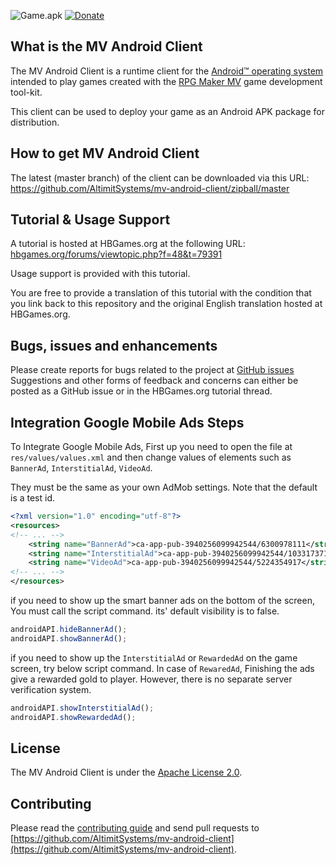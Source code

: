 ![Game.apk](app/src/main/res/mipmap-xxxhdpi/app_icon.png)
[![Donate](https://img.shields.io/badge/Donate-PayPal-green.svg)](https://www.paypal.com/cgi-bin/webscr?cmd=_s-xclick&hosted_button_id=H55F9KTF8JWBS)

## What is the MV Android Client

The MV Android Client is a runtime client for the [Android&trade; operating system](https://www.android.com) intended to play games created with the [RPG Maker MV](http://www.rpgmakerweb.com) game development tool-kit.

This client can be used to deploy your game as an Android APK package for distribution.

## How to get MV Android Client

The latest (master branch) of the client can be downloaded via this URL:
https://github.com/AltimitSystems/mv-android-client/zipball/master

## Tutorial & Usage Support

A tutorial is hosted at HBGames.org at the following URL:
[hbgames.org/forums/viewtopic.php?f=48&t=79391](http://www.hbgames.org/forums/viewtopic.php?f=48&t=79391)

Usage support is provided with this tutorial.

You are free to provide a translation of this tutorial with the condition that you link back to this repository and the original English translation hosted at HBGames.org.

## Bugs, issues and enhancements

Please create reports for bugs related to the project at [GitHub issues](https://github.com/AltimitSystems/mv-android-client/issues)
Suggestions and other forms of feedback and concerns can either be posted as a GitHub issue or in the HBGames.org tutorial thread.

## Integration Google Mobile Ads Steps
To Integrate Google Mobile Ads, First up you need to open the file at ```res/values/values.xml``` and then change values of elements such as ```BannerAd```, ```InterstitialAd```, ```VideoAd```. 

They must be the same as your own AdMob settings. Note that the default is a test id.

```xml
<?xml version="1.0" encoding="utf-8"?>
<resources>
<!-- ... -->
    <string name="BannerAd">ca-app-pub-3940256099942544/6300978111</string>
    <string name="InterstitialAd">ca-app-pub-3940256099942544/1033173712</string>
    <string name="VideoAd">ca-app-pub-3940256099942544/5224354917</string>
<!-- ... -->
</resources>
```

if you need to show up the smart banner ads on the bottom of the screen, You must call the script command. its' default visibility is to false.

```javascript
androidAPI.hideBannerAd();
androidAPI.showBannerAd();
```

if you need to show up the ```InterstitialAd``` or ```RewardedAd``` on the game screen, try below script command. In case of ```RewaredAd```, Finishing the ads give a rewarded gold to player. However, there is no separate server verification system.

```javascript
androidAPI.showInterstitialAd();
androidAPI.showRewardedAd();
```

## License

The MV Android Client is under the [Apache License 2.0](https://github.com/AltimitSystems/mv-android-client/blob/master/LICENSE).

## Contributing

Please read the [contributing guide](https://github.com/AltimitSystems/mv-android-client/blob/master/CONTRIBUTING.md) and send pull requests to [https://github.com/AltimitSystems/mv-android-client](https://github.com/AltimitSystems/mv-android-client).
